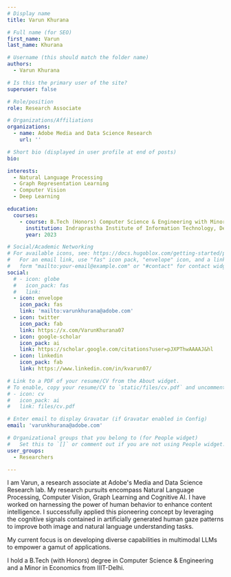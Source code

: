 ```yaml
---
# Display name
title: Varun Khurana

# Full name (for SEO)
first_name: Varun
last_name: Khurana

# Username (this should match the folder name)
authors:
  - Varun Khurana

# Is this the primary user of the site?
superuser: false

# Role/position
role: Research Associate

# Organizations/Affiliations
organizations:
  - name: Adobe Media and Data Science Research
    url: ''

# Short bio (displayed in user profile at end of posts)
bio: 

interests:
  - Natural Language Processing
  - Graph Representation Learning
  - Computer Vision
  - Deep Learning

education:
  courses:
    - course: B.Tech (Honors) Computer Science & Engineering with Minor in Economics
      institution: Indraprastha Institute of Information Technology, Delhi (IIIT-Delhi)
      year: 2023

# Social/Academic Networking
# For available icons, see: https://docs.hugoblox.com/getting-started/page-builder/#icons
#   For an email link, use "fas" icon pack, "envelope" icon, and a link in the
#   form "mailto:your-email@example.com" or "#contact" for contact widget.
social:
  # - icon: globe
  #   icon_pack: fas
  #   link: 
  - icon: envelope
    icon_pack: fas
    link: 'mailto:varunkhurana@adobe.com'
  - icon: twitter
    icon_pack: fab
    link: https://x.com/VarunKhurana07
  - icon: google-scholar
    icon_pack: ai
    link: https://scholar.google.com/citations?user=pJXPThwAAAAJ&hl
  - icon: linkedin
    icon_pack: fab
    link: https://www.linkedin.com/in/kvarun07/

# Link to a PDF of your resume/CV from the About widget.
# To enable, copy your resume/CV to `static/files/cv.pdf` and uncomment the lines below.
# - icon: cv
#   icon_pack: ai
#   link: files/cv.pdf

# Enter email to display Gravatar (if Gravatar enabled in Config)
email: 'varunkhurana@adobe.com'

# Organizational groups that you belong to (for People widget)
#   Set this to `[]` or comment out if you are not using People widget.
user_groups:
  - Researchers

---
```


I am Varun, a research associate at Adobe's Media and Data Science Research lab. My research pursuits encompass Natural Language Processing, Computer Vision, Graph Learning and Cognitive AI. I have worked on harnessing the power of human behavior to enhance content intelligence. I successfully applied this pioneering concept by leveraging the cognitive signals contained in artificially generated human gaze patterns to improve both image and natural language understanding tasks. 

My current focus is on developing diverse capabilities in multimodal LLMs to empower a gamut of applications. 

I hold a B.Tech (with Honors) degree in Computer Science & Engineering and a Minor in Economics from IIIT-Delhi.

